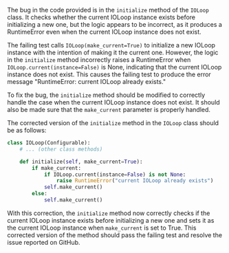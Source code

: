 The bug in the code provided is in the `initialize` method of the `IOLoop` class. It checks whether the current IOLoop instance exists before initializing a new one, but the logic appears to be incorrect, as it produces a RuntimeError even when the current IOLoop instance does not exist.

The failing test calls `IOLoop(make_current=True)` to initialize a new IOLoop instance with the intention of making it the current one. However, the logic in the `initialize` method incorrectly raises a RuntimeError when `IOLoop.current(instance=False)` is None, indicating that the current IOLoop instance does not exist. This causes the failing test to produce the error message "RuntimeError: current IOLoop already exists."

To fix the bug, the `initialize` method should be modified to correctly handle the case when the current IOLoop instance does not exist. It should also be made sure that the `make_current` parameter is properly handled.

The corrected version of the `initialize` method in the `IOLoop` class should be as follows:

```python
class IOLoop(Configurable):
    # ... (other class methods)

    def initialize(self, make_current=True):
        if make_current:
            if IOLoop.current(instance=False) is not None:
                raise RuntimeError("current IOLoop already exists")
            self.make_current()
        else:
            self.make_current()
```

With this correction, the `initialize` method now correctly checks if the current IOLoop instance exists before initializing a new one and sets it as the current IOLoop instance when `make_current` is set to True. This corrected version of the method should pass the failing test and resolve the issue reported on GitHub.